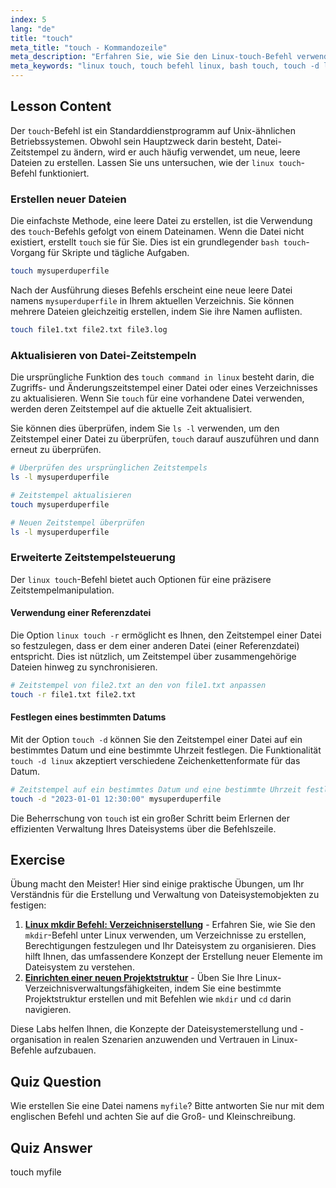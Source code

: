 ```yaml
---
index: 5
lang: "de"
title: "touch"
meta_title: "touch - Kommandozeile"
meta_description: "Erfahren Sie, wie Sie den Linux-touch-Befehl verwenden, um Dateien zu erstellen und Zeitstempel zu verwalten. Diese Anleitung behandelt den touch-Befehl unter Linux, einschließlich Optionen wie linux touch -r und touch -d."
meta_keywords: "linux touch, touch befehl linux, bash touch, touch -d linux, linux touch -r, dateien erstellen, zeitstempel aktualisieren, dateiverwaltung, linux befehle"
---
```


## Lesson Content

Der `touch`-Befehl ist ein Standarddienstprogramm auf Unix-ähnlichen Betriebssystemen. Obwohl sein Hauptzweck darin besteht, Datei-Zeitstempel zu ändern, wird er auch häufig verwendet, um neue, leere Dateien zu erstellen. Lassen Sie uns untersuchen, wie der `linux touch`-Befehl funktioniert.

### Erstellen neuer Dateien

Die einfachste Methode, eine leere Datei zu erstellen, ist die Verwendung des `touch`-Befehls gefolgt von einem Dateinamen. Wenn die Datei nicht existiert, erstellt `touch` sie für Sie. Dies ist ein grundlegender `bash touch`-Vorgang für Skripte und tägliche Aufgaben.

```bash
touch mysuperduperfile
```

Nach der Ausführung dieses Befehls erscheint eine neue leere Datei namens `mysuperduperfile` in Ihrem aktuellen Verzeichnis. Sie können mehrere Dateien gleichzeitig erstellen, indem Sie ihre Namen auflisten.

```bash
touch file1.txt file2.txt file3.log
```

### Aktualisieren von Datei-Zeitstempeln

Die ursprüngliche Funktion des `touch command in linux` besteht darin, die Zugriffs- und Änderungszeitstempel einer Datei oder eines Verzeichnisses zu aktualisieren. Wenn Sie `touch` für eine vorhandene Datei verwenden, werden deren Zeitstempel auf die aktuelle Zeit aktualisiert.

Sie können dies überprüfen, indem Sie `ls -l` verwenden, um den Zeitstempel einer Datei zu überprüfen, `touch` darauf auszuführen und dann erneut zu überprüfen.

```bash
# Überprüfen des ursprünglichen Zeitstempels
ls -l mysuperduperfile

# Zeitstempel aktualisieren
touch mysuperduperfile

# Neuen Zeitstempel überprüfen
ls -l mysuperduperfile
```

### Erweiterte Zeitstempelsteuerung

Der `linux touch`-Befehl bietet auch Optionen für eine präzisere Zeitstempelmanipulation.

#### Verwendung einer Referenzdatei

Die Option `linux touch -r` ermöglicht es Ihnen, den Zeitstempel einer Datei so festzulegen, dass er dem einer anderen Datei (einer Referenzdatei) entspricht. Dies ist nützlich, um Zeitstempel über zusammengehörige Dateien hinweg zu synchronisieren.

```bash
# Zeitstempel von file2.txt an den von file1.txt anpassen
touch -r file1.txt file2.txt
```

#### Festlegen eines bestimmten Datums

Mit der Option `touch -d` können Sie den Zeitstempel einer Datei auf ein bestimmtes Datum und eine bestimmte Uhrzeit festlegen. Die Funktionalität `touch -d linux` akzeptiert verschiedene Zeichenkettenformate für das Datum.

```bash
# Zeitstempel auf ein bestimmtes Datum und eine bestimmte Uhrzeit festlegen
touch -d "2023-01-01 12:30:00" mysuperduperfile
```

Die Beherrschung von `touch` ist ein großer Schritt beim Erlernen der effizienten Verwaltung Ihres Dateisystems über die Befehlszeile.

## Exercise

Übung macht den Meister! Hier sind einige praktische Übungen, um Ihr Verständnis für die Erstellung und Verwaltung von Dateisystemobjekten zu festigen:

1. **[Linux mkdir Befehl: Verzeichniserstellung](https://labex.io/de/labs/linux-linux-mkdir-command-directory-creating-209739)** - Erfahren Sie, wie Sie den `mkdir`-Befehl unter Linux verwenden, um Verzeichnisse zu erstellen, Berechtigungen festzulegen und Ihr Dateisystem zu organisieren. Dies hilft Ihnen, das umfassendere Konzept der Erstellung neuer Elemente im Dateisystem zu verstehen.
2. **[Einrichten einer neuen Projektstruktur](https://labex.io/de/labs/linux-setting-up-a-new-project-structure-387859)** - Üben Sie Ihre Linux-Verzeichnisverwaltungsfähigkeiten, indem Sie eine bestimmte Projektstruktur erstellen und mit Befehlen wie `mkdir` und `cd` darin navigieren.

Diese Labs helfen Ihnen, die Konzepte der Dateisystemerstellung und -organisation in realen Szenarien anzuwenden und Vertrauen in Linux-Befehle aufzubauen.

## Quiz Question

Wie erstellen Sie eine Datei namens `myfile`? Bitte antworten Sie nur mit dem englischen Befehl und achten Sie auf die Groß- und Kleinschreibung.

## Quiz Answer

touch myfile
